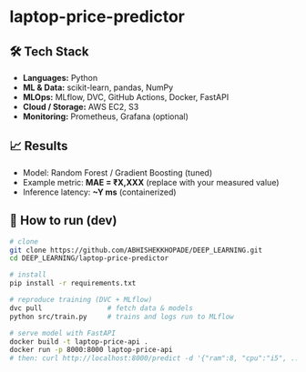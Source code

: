 # laptop-price-predictor

## 🛠 Tech Stack
- **Languages:** Python
- **ML & Data:** scikit-learn, pandas, NumPy
- **MLOps:** MLflow, DVC, GitHub Actions, Docker, FastAPI
- **Cloud / Storage:** AWS EC2, S3
- **Monitoring:** Prometheus, Grafana (optional)

## 📈 Results
- Model: Random Forest / Gradient Boosting (tuned)
- Example metric: **MAE = ₹X,XXX** (replace with your measured value)
- Inference latency: **~Y ms** (containerized)

## 🔁 How to run (dev)
```bash
# clone
git clone https://github.com/ABHISHEKKHOPADE/DEEP_LEARNING.git
cd DEEP_LEARNING/laptop-price-predictor

# install
pip install -r requirements.txt

# reproduce training (DVC + MLflow)
dvc pull                # fetch data & models
python src/train.py     # trains and logs run to MLflow

# serve model with FastAPI
docker build -t laptop-price-api .
docker run -p 8000:8000 laptop-price-api
# then: curl http://localhost:8000/predict -d '{"ram":8, "cpu":"i5", ...}'
